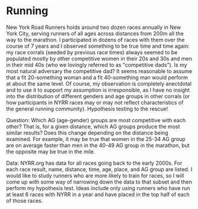 # Running

New York Road Runners holds around two dozen races annually in New York City, serving runners of all ages across distances from 200m all the way to the marathon.  I participated in dozens of races with them over the course of 7 years and I observed something to be true time and time again: my race corrals (seeded by previous race times) always seemed to be populated mostly by other competitive women in their 20s and 30s and men in their mid 40s (who we lovingly referred to as "competitive dads").  Is my most natural adversary the competitive dad?  It seems reasonable to assume that a fit 20-something woman and a fit 40-something man would perform at about the same level.  Of course, my observation is completely anectdotal and to use it to support my assumption is irresponsible, as I have no insight into the distribution of different genders and age groups in other corrals (or how participants in NYRR races may or may not reflect characteristics of the general running community).  Hypothesis testing to the rescue!

Question: Which AG (age-gender) groups are most competitive with each other?  That is, for a given distance, which AG groups produce the most similar results?  Does this change depending on the distance being examined.  For example, it may be true that women in the 25-34 AG group are on average faster than men in the 40-49 AG group in the marathon, but the opposite may be true in the mile.

Data: NYRR.org has data for all races going back to the early 2000s.  For each race result, name, distance, time, age, place, and AG group are listed.  I would like to study runners who are more likely to train for races, so I will come up with some way of narrowing down the data to that subset and then perform my hypothesis test.  Ideas include only using runners who have run at least 6 races with NYRR in a year and have placed in the top half of each of those races.
